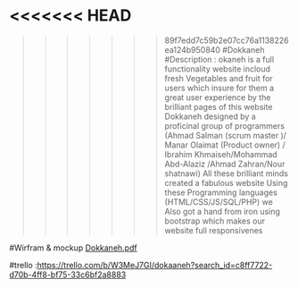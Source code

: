 <<<<<<< HEAD
=======

>>>>>>> 89f7edd7c59b2e07cc76a1138226ea124b950840
#Dokkaneh
#Description : okaneh is a full functionality website incloud fresh Vegetables and fruit for users which insure for them a great user experience by the brilliant pages of this website 
Dokkaneh designed by a proficinal group of programmers (Ahmad Salman (scrum master )/ Manar Olaimat (Product owner) / Ibrahim Khmaiseh/Mohammad Abd-Alaziz /Ahmad Zahran/Nour shatnawi)
All these brilliant minds created a fabulous website Using these Programming languages (HTML/CSS/JS/SQL/PHP) we Also got a  hand from iron using bootstrap which makes our website full responsivenes

#Wirfram & mockup [Dokkaneh.pdf](https://github.com/Dokkaneh/ecommerce/files/9699592/Dokkaneh.pdf)


#trello :https://trello.com/b/W3MeJ7GI/dokaaneh?search_id=c8ff7722-d70b-4ff8-bf75-33c6bf2a8883
